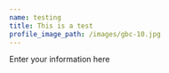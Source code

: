 ```yaml
---
name: testing
title: This is a test
profile_image_path: /images/gbc-10.jpg
---
```



Enter your information here